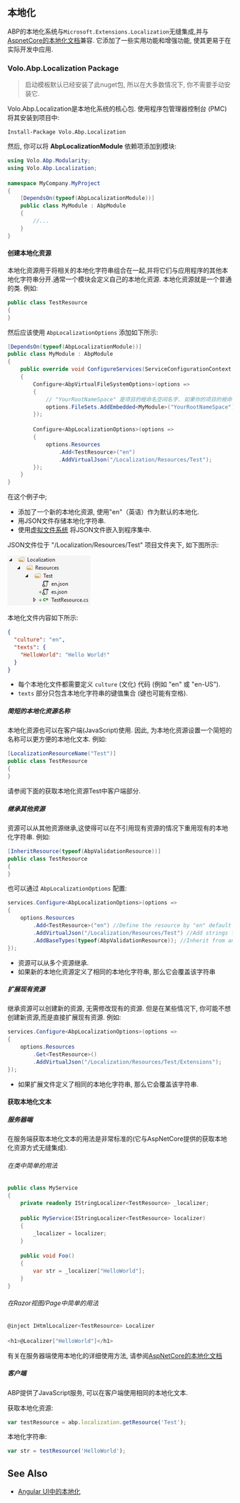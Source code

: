 ## 本地化

ABP的本地化系统与`Microsoft.Extensions.Localization`无缝集成,并与[AspnetCore的本地化文档](https://docs.microsoft.com/zh-cn/aspnet/core/fundamentals/localization?view=aspnetcore-2.1)兼容. 它添加了一些实用功能和增强功能, 使其更易于在实际开发中应用.

### Volo.Abp.Localization Package

> 启动模板默认已经安装了此nuget包, 所以在大多数情况下, 你不需要手动安装它.

Volo.Abp.Localization是本地化系统的核心包. 使用程序包管理器控制台 (PMC) 将其安装到项目中:

```
Install-Package Volo.Abp.Localization
```

然后, 你可以将 **AbpLocalizationModule** 依赖项添加到模块:

```c#
using Volo.Abp.Modularity;
using Volo.Abp.Localization;

namespace MyCompany.MyProject
{
    [DependsOn(typeof(AbpLocalizationModule))]
    public class MyModule : AbpModule
    {
        //...
    }
}
```

#### 创建本地化资源

本地化资源用于将相关的本地化字符串组合在一起,并将它们与应用程序的其他本地化字符串分开.通常一个模块会定义自己的本地化资源. 本地化资源就是一个普通的类. 例如:

````C#
public class TestResource
{
}
````

然后应该使用 `AbpLocalizationOptions` 添加如下所示:

````C#
[DependsOn(typeof(AbpLocalizationModule))]
public class MyModule : AbpModule
{
    public override void ConfigureServices(ServiceConfigurationContext context)
    {
        Configure<AbpVirtualFileSystemOptions>(options =>
        {
            // "YourRootNameSpace" 是项目的根命名空间名字. 如果你的项目的根命名空间名字为空,则无需传递此参数.
            options.FileSets.AddEmbedded<MyModule>("YourRootNameSpace");
        });

        Configure<AbpLocalizationOptions>(options =>
        {
            options.Resources
                .Add<TestResource>("en")
                .AddVirtualJson("/Localization/Resources/Test");
        });
    }
}
````

在这个例子中;

* 添加了一个新的本地化资源, 使用"en"（英语）作为默认的本地化.
* 用JSON文件存储本地化字符串.
* 使用[虚拟文件系统](Virtual-File-System.md) 将JSON文件嵌入到程序集中.

JSON文件位于 "/Localization/Resources/Test" 项目文件夹下, 如下图所示:

![localization-resource-json-files](images/localization-resource-json-files.png)

本地化文件内容如下所示:

````json
{
  "culture": "en",
  "texts": {
    "HelloWorld": "Hello World!"
  }
}
````

* 每个本地化文件都需要定义 `culture` (文化) 代码  (例如 "en" 或 "en-US").
* `texts` 部分只包含本地化字符串的键值集合 (键也可能有空格).

##### 简短的本地化资源名称

本地化资源也可以在客户端(JavaScript)使用. 因此, 为本地化资源设置一个简短的名称可以更方便的本地化文本. 例如:

````C#
[LocalizationResourceName("Test")]
public class TestResource
{
}
````

请参阅下面的获取本地化资源Test中客户端部分.

##### 继承其他资源

资源可以从其他资源继承,这使得可以在不引用现有资源的情况下重用现有的本地化字符串. 例如:

````C#
[InheritResource(typeof(AbpValidationResource))]
public class TestResource
{
}
````

也可以通过 `AbpLocalizationOptions` 配置:

````C#
services.Configure<AbpLocalizationOptions>(options =>
{
    options.Resources
        .Add<TestResource>("en") //Define the resource by "en" default culture
        .AddVirtualJson("/Localization/Resources/Test") //Add strings from virtual json files
        .AddBaseTypes(typeof(AbpValidationResource)); //Inherit from an existing resource
});
````

* 资源可以从多个资源继承.
* 如果新的本地化资源定义了相同的本地化字符串, 那么它会覆盖该字符串

##### 扩展现有资源

继承资源可以创建新的资源, 无需修改现有的资源. 但是在某些情况下,  你可能不想创建新资源,而是直接扩展现有资源. 例如:

````C#
services.Configure<AbpLocalizationOptions>(options =>
{
    options.Resources
        .Get<TestResource>()
        .AddVirtualJson("/Localization/Resources/Test/Extensions");
});
````

* 如果扩展文件定义了相同的本地化字符串, 那么它会覆盖该字符串.

#### 获取本地化文本

##### 服务器端

在服务端获取本地化文本的用法是非常标准的(它与AspNetCore提供的获取本地化资源方式无缝集成).

###### 在类中简单的用法

````C#
public class MyService
{
    private readonly IStringLocalizer<TestResource> _localizer;

    public MyService(IStringLocalizer<TestResource> localizer)
    {
        _localizer = localizer;
    }

    public void Foo()
    {
        var str = _localizer["HelloWorld"];
    }
}
````

###### 在Razor视图/Page中简单的用法

````c#
@inject IHtmlLocalizer<TestResource> Localizer

<h1>@Localizer["HelloWorld"]</h1>
````

有关在服务器端使用本地化的详细使用方法, 请参阅[AspNetCore的本地化文档](https://docs.microsoft.com/zh-cn/aspnet/core/fundamentals/localization)

##### 客户端

ABP提供了JavaScript服务, 可以在客户端使用相同的本地化文本.

获取本地化资源:

````js
var testResource = abp.localization.getResource('Test');
````

本地化字符串:

````js
var str = testResource('HelloWorld');
````

## See Also

* [Angular UI中的本地化](UI/Angular/Localization.md)